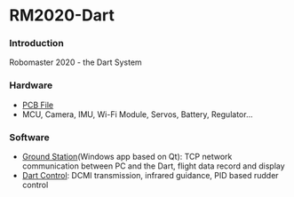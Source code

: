 # RM2020-Dart
### Introduction
Robomaster 2020 - the Dart System

### Hardware
- [PCB File](https://oshwhub.com/HALOx/missile_0)  
- MCU, Camera, IMU, Wi-Fi Module, Servos, Battery, Regulator...

### Software
- [Ground Station](https://github.com/Nokkxz/RM2020-Dart/tree/master/GroundStation)(Windows app based on Qt): TCP network communication between PC and the Dart, flight data record and display  
- [Dart Control](https://github.com/Nokkxz/RM2020-Dart/tree/master/Dart): DCMI transmission, infrared guidance, PID based rudder control
